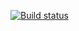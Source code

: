 [![Build status](https://ci.appveyor.com/api/projects/status/8o8a4fp4mj9tusbv?svg=true)](https://ci.appveyor.com/project/Lukinsg/aqa-code-homework-4)

